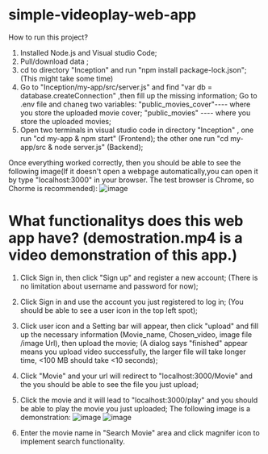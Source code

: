 # simple-videoplay-web-app

How to run this project? 
1. Installed Node.js and Visual studio Code;
2. Pull/download data ;
3. cd to directory "Inception" and run "npm install package-lock.json";(This might take some time)
4. Go to "Inception/my-app/src/server.js" and find "var db = database.createConnection" ,then fill up the missing information; Go to .env file and chaneg two variables: "public_movies_cover"---- where you store the uploaded movie cover; "public_movies" ---- where you store the uploaded movies;
5. Open two terminals in visual studio code in directory "Inception" , one run "cd my-app & npm start" (Frontend); the other one run "cd my-app/src & node server.js" (Backend);

Once everything worked correctly, then you should be able to see the following image(If it doesn't open a webpage automatically,you can open it by type "localhost:3000" in your browser. The test browser is Chrome, so Chorme is recommended):
  ![image](https://user-images.githubusercontent.com/54557154/148615579-8f524208-37d4-47a6-8d24-f680ad561e2e.png)

# What functionalitys does this web app have? (demostration.mp4 is a video demonstration of this app.)
1. Click Sign in, then click "Sign up" and register a new account; (There is no limitation about username and password for now);
2. Click Sign in and use the account you just registered to log in; (You should be able to see a user icon in the top left spot);
3. Click user icon and a Setting bar will appear, then click "upload" and fill up the necessary information (Movie_name, Chosen_video, image file /image Url), then upload the movie; (A dialog says "finished" appear means you upload video successfully, the larger file will take longer time, <100 MB should take <10 seconds);
4. Click "Movie" and your url will redirect to "localhost:3000/Movie" and the you should be able to see the file you just upload;
5. Click the movie and it will lead to "localhost:3000/play" and you should be able to play the movie you just uploaded;
The following image is a demonstration:
![image](https://user-images.githubusercontent.com/54557154/148617036-647becce-3b07-45a4-a5ee-d5568cc53273.png)
![image](https://user-images.githubusercontent.com/54557154/148617319-afa0241d-0bfb-4422-8d2d-09bb12da3c0a.png)

6. Enter the movie name in "Search Movie" area and click magnifer icon to implement search functionality. 




